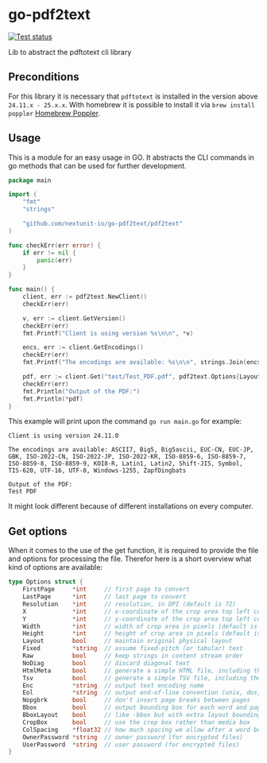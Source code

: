 # go-pdf2text
[![Test status](https://github.com/nextunit-io/go-pdf2text/actions/workflows/test.yml/badge.svg?branch=main)](https://github.com/nextunit-io/go-pdf2text/actions/workflows/test.yml)

Lib to abstract the pdftotext cli library

## Preconditions

For this library it is necessary that `pdftotext` is installed in the version above `24.11.x - 25.x.x`. 
With homebrew it is possible to install it via `brew install poppler` [Homebrew Poppler](https://formulae.brew.sh/formula/poppler).

## Usage

This is a module for an easy usage in GO. It abstracts the CLI commands in go methods that can be used for further development.

```go
package main

import (
	"fmt"
	"strings"

	"github.com/nextunit-io/go-pdf2text/pdf2text"
)

func checkErr(err error) {
	if err != nil {
		panic(err)
	}
}

func main() {
	client, err := pdf2text.NewClient()
	checkErr(err)

	v, err := client.GetVersion()
	checkErr(err)
	fmt.Printf("Client is using version %s\n\n", *v)

	encs, err := client.GetEncodings()
	checkErr(err)
	fmt.Printf("The encodings are available: %s\n\n", strings.Join(encs, ", "))

	pdf, err := client.Get("test/Test_PDF.pdf", pdf2text.Options{Layout: true})
	checkErr(err)
	fmt.Println("Output of the PDF:")
	fmt.Println(*pdf)
}

```

This example will print upon the command `go run main.go` for example:
```text
Client is using version 24.11.0

The encodings are available: ASCII7, Big5, Big5ascii, EUC-CN, EUC-JP, GBK, ISO-2022-CN, ISO-2022-JP, ISO-2022-KR, ISO-8859-6, ISO-8859-7, ISO-8859-8, ISO-8859-9, KOI8-R, Latin1, Latin2, Shift-JIS, Symbol, TIS-620, UTF-16, UTF-8, Windows-1255, ZapfDingbats

Output of the PDF:
Test PDF
```

It might look different because of different installations on every computer.

## Get options

When it comes to the use of the get function, it is required to provide the file and options for processing the file. Therefor here is a short overview what kind of options are available:

```go
type Options struct {
	FirstPage     *int     // first page to convert
	LastPage      *int     // last page to convert
	Resolution    *int     // resolution, in DPI (default is 72)
	X             *int     // x-coordinate of the crop area top left corner
	Y             *int     // y-coordinate of the crop area top left corner
	Width         *int     // width of crop area in pixels (default is 0)
	Height        *int     // height of crop area in pixels (default is 0)
	Layout        bool     // maintain original physical layout
	Fixed         *string  // assume fixed-pitch (or tabular) text
	Raw           bool     // keep strings in content stream order
	NoDiag        bool     // discard diagonal text
	HtmlMeta      bool     // generate a simple HTML file, including the meta information
	Tsv           bool     // generate a simple TSV file, including the meta information for bounding boxes
	Enc           *string  // output text encoding name
	Eol           *string  // output end-of-line convention (unix, dos, or mac)
	Nopgbrk       bool     // don't insert page breaks between pages
	Bbox          bool     // output bounding box for each word and page size to html. Sets -htmlmeta
	BboxLayout    bool     // like -bbox but with extra layout bounding box data.  Sets -htmlmeta
	CropBox       bool     // use the crop box rather than media box
	ColSpacing    *float32 // how much spacing we allow after a word before considering adjacent text to be a new column, as a fraction of the font size (default is 0.7, old releases had a 0.3 default)
	OwnerPassword *string  // owner password (for encrypted files)
	UserPassword  *string  // user password (for encrypted files)
}
```